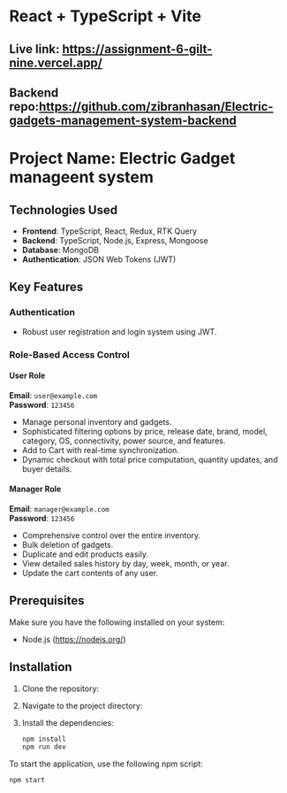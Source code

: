 # React + TypeScript + Vite
## Live link: https://assignment-6-gilt-nine.vercel.app/
## Backend repo:https://github.com/zibranhasan/Electric-gadgets-management-system-backend
# Project Name: Electric Gadget manageent system

## Technologies Used
- **Frontend**: TypeScript, React, Redux, RTK Query
- **Backend**: TypeScript, Node.js, Express, Mongoose
- **Database**: MongoDB
- **Authentication**: JSON Web Tokens (JWT)

## Key Features

### Authentication
- Robust user registration and login system using JWT.

### Role-Based Access Control

#### User Role 
**Email**: `user@example.com`  
**Password**: `123456`
- Manage personal inventory and gadgets.
- Sophisticated filtering options by price, release date, brand, model, category, OS, connectivity, power source, and features.
- Add to Cart with real-time synchronization.
- Dynamic checkout with total price computation, quantity updates, and buyer details.

#### Manager Role 
**Email**: `manager@example.com`  
**Password**: `123456`
- Comprehensive control over the entire inventory.
- Bulk deletion of gadgets.
- Duplicate and edit products easily.
- View detailed sales history by day, week, month, or year.
- Update the cart contents of any user.


## Prerequisites

Make sure you have the following installed on your system:
- Node.js (https://nodejs.org/)

## Installation

1. Clone the repository:
  
2. Navigate to the project directory:

3. Install the dependencies:
    ```bash
    npm install
    npm run dev
    ```


To start the application, use the following npm script:

```bash
npm start

